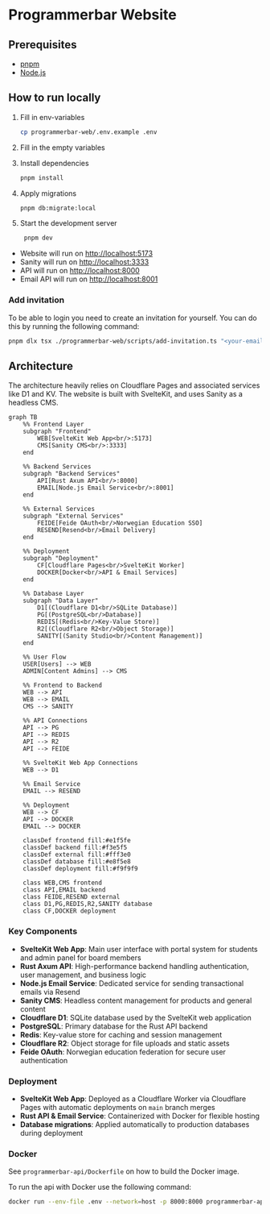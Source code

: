 # Programmerbar Website

## Prerequisites

- [pnpm](https://pnpm.io/)
- [Node.js](https://nodejs.org/)

## How to run locally

1. Fill in env-variables

   ```bash
   cp programmerbar-web/.env.example .env
   ```

1. Fill in the empty variables

1. Install dependencies

   ```bash
   pnpm install
   ```

1. Apply migrations

   ```bash
   pnpm db:migrate:local
   ```

1. Start the development server

   ```bash
    pnpm dev
   ```

- Website will run on [http://localhost:5173](http://localhost:5173)
- Sanity will run on [http://localhost:3333](http://localhost:3333)
- API will run on [http://localhost:8000](http://localhost:8000)
- Email API will run on [http://localhost:8001](http://localhost:8001)

### Add invitation

To be able to login you need to create an invitation for yourself. You can do this by running the following command:

```bash
pnpm dlx tsx ./programmerbar-web/scripts/add-invitation.ts "<your-email>"
```

## Architecture

The architecture heavily relies on Cloudflare Pages and associated services like D1 and KV. The website is built with SvelteKit, and uses Sanity as a headless CMS.

```mermaid
graph TB
    %% Frontend Layer
    subgraph "Frontend"
        WEB[SvelteKit Web App<br/>:5173]
        CMS[Sanity CMS<br/>:3333]
    end

    %% Backend Services
    subgraph "Backend Services"
        API[Rust Axum API<br/>:8000]
        EMAIL[Node.js Email Service<br/>:8001]
    end

    %% External Services
    subgraph "External Services"
        FEIDE[Feide OAuth<br/>Norwegian Education SSO]
        RESEND[Resend<br/>Email Delivery]
    end

    %% Deployment
    subgraph "Deployment"
        CF[Cloudflare Pages<br/>SvelteKit Worker]
        DOCKER[Docker<br/>API & Email Services]
    end

    %% Database Layer
    subgraph "Data Layer"
        D1[(Cloudflare D1<br/>SQLite Database)]
        PG[(PostgreSQL<br/>Database)]
        REDIS[(Redis<br/>Key-Value Store)]
        R2[(Cloudflare R2<br/>Object Storage)]
        SANITY[(Sanity Studio<br/>Content Management)]
    end

    %% User Flow
    USER[Users] --> WEB
    ADMIN[Content Admins] --> CMS

    %% Frontend to Backend
    WEB --> API
    WEB --> EMAIL
    CMS --> SANITY

    %% API Connections
    API --> PG
    API --> REDIS
    API --> R2
    API --> FEIDE

    %% SvelteKit Web App Connections
    WEB --> D1

    %% Email Service
    EMAIL --> RESEND

    %% Deployment
    WEB --> CF
    API --> DOCKER
    EMAIL --> DOCKER

    classDef frontend fill:#e1f5fe
    classDef backend fill:#f3e5f5
    classDef external fill:#fff3e0
    classDef database fill:#e8f5e8
    classDef deployment fill:#f9f9f9

    class WEB,CMS frontend
    class API,EMAIL backend
    class FEIDE,RESEND external
    class D1,PG,REDIS,R2,SANITY database
    class CF,DOCKER deployment
```

### Key Components

- **SvelteKit Web App**: Main user interface with portal system for students and admin panel for board members
- **Rust Axum API**: High-performance backend handling authentication, user management, and business logic
- **Node.js Email Service**: Dedicated service for sending transactional emails via Resend
- **Sanity CMS**: Headless content management for products and general content
- **Cloudflare D1**: SQLite database used by the SvelteKit web application
- **PostgreSQL**: Primary database for the Rust API backend
- **Redis**: Key-value store for caching and session management
- **Cloudflare R2**: Object storage for file uploads and static assets
- **Feide OAuth**: Norwegian education federation for secure user authentication

### Deployment

- **SvelteKit Web App**: Deployed as a Cloudflare Worker via Cloudflare Pages with automatic deployments on `main` branch merges
- **Rust API & Email Service**: Containerized with Docker for flexible hosting
- **Database migrations**: Applied automatically to production databases during deployment

### Docker

See `programmerbar-api/Dockerfile` on how to build the Docker image.

To run the api with Docker use the following command:

```bash
docker run --env-file .env --network=host -p 8000:8000 programmerbar-api
```
